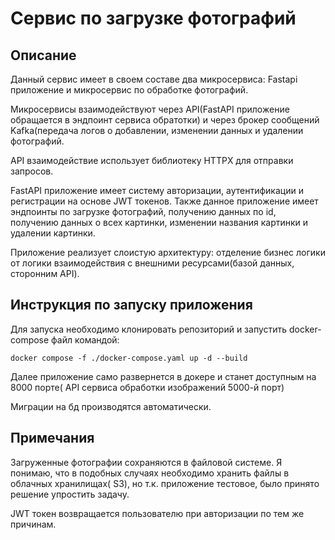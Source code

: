 <h1>Сервис по загрузке фотографий</h1>

<h2>Описание</h2>
Данный сервис имеет в своем составе два микросервиса: Fastapi приложение и микросервис по обработке фотографий.

Микросервисы взаимодействуют через API(FastAPI приложение обращается в эндпоинт сервиса обратотки) и через брокер сообщений Kafka(передача логов о добавлении, изменении данных и удалении фотографий.

API взаимодействие использует библиотеку HTTPX для отправки запросов.

FastAPI приложение имеет систему авторизации, аутентификации и регистрации на основе JWT токенов. Также данное приложение имеет эндпоинты по загрузке фотографий, получению данных по id, получению данных о всех картинки, изменении названия картинки и удалении картинки.

Приложение реализует слоистую архитектуру: отделение бизнес логики от логики взаимодействия с внешними ресурсами(базой данных, сторонним API).

<h2>Инструкция по запуску приложения</h2>


Для запуска необходимо клонировать репозиторий и запустить docker-compose файл командой:

  ```docker compose -f ./docker-compose.yaml up -d --build``` 

Далее приложение само развернется в докере и станет доступным на 8000 порте( API сервиса обработки изображений 5000-й порт)

Миграции на бд производятся автоматически.

<h2>Примечания</h2>

Загруженные фотографии сохраняются в файловой системе. Я понимаю, что в подобных случаях необходимо хранить файлы в облачных хранилищах( S3), но т.к. приложение тестовое, было принято решение упростить задачу.

JWT токен возвращается пользователю при авторизации по тем же причинам.
